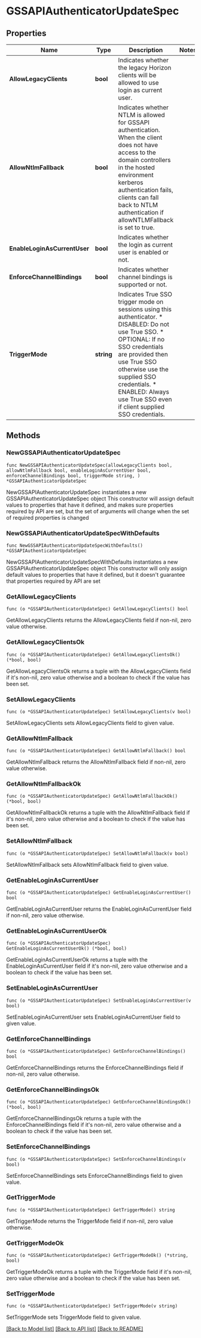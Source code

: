 # GSSAPIAuthenticatorUpdateSpec

## Properties

Name | Type | Description | Notes
------------ | ------------- | ------------- | -------------
**AllowLegacyClients** | **bool** | Indicates whether the legacy Horizon clients will be allowed to use login as current user. | 
**AllowNtlmFallback** | **bool** | Indicates whether NTLM is allowed for GSSAPI authentication. When the client does not have access to the domain controllers in the hosted environment kerberos authentication fails, clients can fall back to NTLM authentication if allowNTLMFallback is set to true. | 
**EnableLoginAsCurrentUser** | **bool** | Indicates whether the login as current user is enabled or not. | 
**EnforceChannelBindings** | **bool** | Indicates whether channel bindings is supported or not. | 
**TriggerMode** | **string** | Indicates True SSO trigger mode on sessions using this authenticator. * DISABLED: Do not use True SSO. * OPTIONAL: If no SSO credentials are provided then use True SSO otherwise use the supplied SSO credentials. * ENABLED: Always use True SSO even if client supplied SSO credentials. | 

## Methods

### NewGSSAPIAuthenticatorUpdateSpec

`func NewGSSAPIAuthenticatorUpdateSpec(allowLegacyClients bool, allowNtlmFallback bool, enableLoginAsCurrentUser bool, enforceChannelBindings bool, triggerMode string, ) *GSSAPIAuthenticatorUpdateSpec`

NewGSSAPIAuthenticatorUpdateSpec instantiates a new GSSAPIAuthenticatorUpdateSpec object
This constructor will assign default values to properties that have it defined,
and makes sure properties required by API are set, but the set of arguments
will change when the set of required properties is changed

### NewGSSAPIAuthenticatorUpdateSpecWithDefaults

`func NewGSSAPIAuthenticatorUpdateSpecWithDefaults() *GSSAPIAuthenticatorUpdateSpec`

NewGSSAPIAuthenticatorUpdateSpecWithDefaults instantiates a new GSSAPIAuthenticatorUpdateSpec object
This constructor will only assign default values to properties that have it defined,
but it doesn't guarantee that properties required by API are set

### GetAllowLegacyClients

`func (o *GSSAPIAuthenticatorUpdateSpec) GetAllowLegacyClients() bool`

GetAllowLegacyClients returns the AllowLegacyClients field if non-nil, zero value otherwise.

### GetAllowLegacyClientsOk

`func (o *GSSAPIAuthenticatorUpdateSpec) GetAllowLegacyClientsOk() (*bool, bool)`

GetAllowLegacyClientsOk returns a tuple with the AllowLegacyClients field if it's non-nil, zero value otherwise
and a boolean to check if the value has been set.

### SetAllowLegacyClients

`func (o *GSSAPIAuthenticatorUpdateSpec) SetAllowLegacyClients(v bool)`

SetAllowLegacyClients sets AllowLegacyClients field to given value.


### GetAllowNtlmFallback

`func (o *GSSAPIAuthenticatorUpdateSpec) GetAllowNtlmFallback() bool`

GetAllowNtlmFallback returns the AllowNtlmFallback field if non-nil, zero value otherwise.

### GetAllowNtlmFallbackOk

`func (o *GSSAPIAuthenticatorUpdateSpec) GetAllowNtlmFallbackOk() (*bool, bool)`

GetAllowNtlmFallbackOk returns a tuple with the AllowNtlmFallback field if it's non-nil, zero value otherwise
and a boolean to check if the value has been set.

### SetAllowNtlmFallback

`func (o *GSSAPIAuthenticatorUpdateSpec) SetAllowNtlmFallback(v bool)`

SetAllowNtlmFallback sets AllowNtlmFallback field to given value.


### GetEnableLoginAsCurrentUser

`func (o *GSSAPIAuthenticatorUpdateSpec) GetEnableLoginAsCurrentUser() bool`

GetEnableLoginAsCurrentUser returns the EnableLoginAsCurrentUser field if non-nil, zero value otherwise.

### GetEnableLoginAsCurrentUserOk

`func (o *GSSAPIAuthenticatorUpdateSpec) GetEnableLoginAsCurrentUserOk() (*bool, bool)`

GetEnableLoginAsCurrentUserOk returns a tuple with the EnableLoginAsCurrentUser field if it's non-nil, zero value otherwise
and a boolean to check if the value has been set.

### SetEnableLoginAsCurrentUser

`func (o *GSSAPIAuthenticatorUpdateSpec) SetEnableLoginAsCurrentUser(v bool)`

SetEnableLoginAsCurrentUser sets EnableLoginAsCurrentUser field to given value.


### GetEnforceChannelBindings

`func (o *GSSAPIAuthenticatorUpdateSpec) GetEnforceChannelBindings() bool`

GetEnforceChannelBindings returns the EnforceChannelBindings field if non-nil, zero value otherwise.

### GetEnforceChannelBindingsOk

`func (o *GSSAPIAuthenticatorUpdateSpec) GetEnforceChannelBindingsOk() (*bool, bool)`

GetEnforceChannelBindingsOk returns a tuple with the EnforceChannelBindings field if it's non-nil, zero value otherwise
and a boolean to check if the value has been set.

### SetEnforceChannelBindings

`func (o *GSSAPIAuthenticatorUpdateSpec) SetEnforceChannelBindings(v bool)`

SetEnforceChannelBindings sets EnforceChannelBindings field to given value.


### GetTriggerMode

`func (o *GSSAPIAuthenticatorUpdateSpec) GetTriggerMode() string`

GetTriggerMode returns the TriggerMode field if non-nil, zero value otherwise.

### GetTriggerModeOk

`func (o *GSSAPIAuthenticatorUpdateSpec) GetTriggerModeOk() (*string, bool)`

GetTriggerModeOk returns a tuple with the TriggerMode field if it's non-nil, zero value otherwise
and a boolean to check if the value has been set.

### SetTriggerMode

`func (o *GSSAPIAuthenticatorUpdateSpec) SetTriggerMode(v string)`

SetTriggerMode sets TriggerMode field to given value.



[[Back to Model list]](../README.md#documentation-for-models) [[Back to API list]](../README.md#documentation-for-api-endpoints) [[Back to README]](../README.md)


